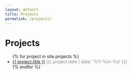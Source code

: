 ```yaml
---
layout: default
title: Projects
permalink: /projects/
---
```


# Projects

<ul>
  {% for project in site.projects %}
    <li>
      <a href="{{ project.url }}">{{ project.title }}</a>
      <span style="color:#888;">({{ project.date | date: '%Y-%m-%d' }})</span>
    </li>
  {% endfor %}
</ul> 